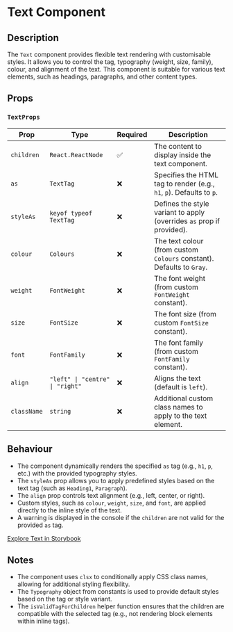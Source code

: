 # Text Component

## Description

The `Text` component provides flexible text rendering with customisable styles. It allows you to control the tag, typography (weight, size, family), colour, and alignment of the text. This component is suitable for various text elements, such as headings, paragraphs, and other content types.

## Props

### `TextProps`

| Prop        | Type                             | Required | Description                                                              |
| ----------- | -------------------------------- | -------- | ------------------------------------------------------------------------ |
| `children`  | `React.ReactNode`                | ✅       | The content to display inside the text component.                         |
| `as`        | `TextTag`                        | ❌       | Specifies the HTML tag to render (e.g., `h1`, `p`). Defaults to `p`.     |
| `styleAs`   | `keyof typeof TextTag`           | ❌       | Defines the style variant to apply (overrides `as` prop if provided).    |
| `colour`    | `Colours`                        | ❌       | The text colour (from custom `Colours` constant). Defaults to `Gray`.             |
| `weight`    | `FontWeight`                     | ❌       | The font weight (from custom `FontWeight` constant).                                |
| `size`      | `FontSize`                       | ❌       | The font size (from custom `FontSize` constant).                                    |
| `font`      | `FontFamily`                     | ❌       | The font family (from custom `FontFamily` constant).                               |
| `align`     | `"left" \| "centre" \| "right"`  | ❌       | Aligns the text (default is `left`).                                     |
| `className` | `string`                         | ❌       | Additional custom class names to apply to the text element.              |

## Behaviour

- The component dynamically renders the specified `as` tag (e.g., `h1`, `p`, etc.) with the provided typography styles.
- The `styleAs` prop allows you to apply predefined styles based on the text tag (such as `Heading1`, `Paragraph`).
- The `align` prop controls text alignment (e.g., left, center, or right).
- Custom styles, such as `colour`, `weight`, `size`, and `font`, are applied directly to the inline style of the text.
- A warning is displayed in the console if the `children` are not valid for the provided `as` tag.

[Explore Text in Storybook](http://localhost:6006/?path=/story/library-text-text--default&globals=viewport:largeTablet)

## Notes

- The component uses `clsx` to conditionally apply CSS class names, allowing for additional styling flexibility.
- The `Typography` object from constants is used to provide default styles based on the tag or style variant.
- The `isValidTagForChildren` helper function ensures that the children are compatible with the selected tag (e.g., not rendering block elements within inline tags).

